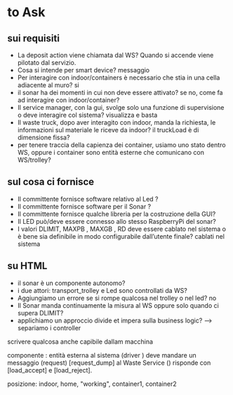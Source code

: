 # to Ask

## sui requisiti

- La deposit action viene chiamata dal WS? Quando si accende viene pilotato dal servizio.
- Cosa si intende per smart device? messaggio
- Per interagire con indoor/containers è necessario che stia in una cella adiacente al muro? si
- il sonar ha dei momenti in cui non deve essere attivato? se no, come fa ad interagire con indoor/container?
- Il service manager, con la gui, svolge solo una funzione di supervisione o deve interagire col sistema? visualizza e basta
- Il waste truck, dopo aver interagito con indoor, manda la richiesta, le informazioni sul materiale le riceve da indoor? il truckLoad è di dimensione fissa?
- per tenere traccia della capienza dei container, usiamo uno stato dentro WS, oppure i container sono entità esterne che comunicano con WS/trolley?

## sul cosa ci fornisce

- Il committente fornisce software relativo al Led ?
- Il committente fornisce software per il Sonar ?
- Il committente fornisce qualche libreria per la costruzione della GUI?
- Il LED può/deve essere connesso allo stesso RaspberryPi del sonar?
- I valori DLIMIT, MAXPB , MAXGB , RD deve essere cablato nel sistema o è bene sia definibile in modo configurabile dall’utente finale? cablati nel sistema

## su HTML

- il sonar è un componente autonomo?
- i due attori: transport_trolley e Led sono controllati da WS?
- Aggiungiamo un errore se si rompe qualcosa nel trolley o nel led? no
- Il Sonar manda continuamente la misura al WS oppure solo quando ci supera DLIMIT?
- applichiamo un approccio divide et impera sulla business logic? --> separiamo i controller

scrivere qualcosa anche capibile dallam macchina

componente : entità esterna al sistema (driver ) deve mandare un messaggio (request) [request_dump] al Waste Service () risponde con [load_accept] e [load_reject].

posizione: indoor, home, "working", container1, container2
